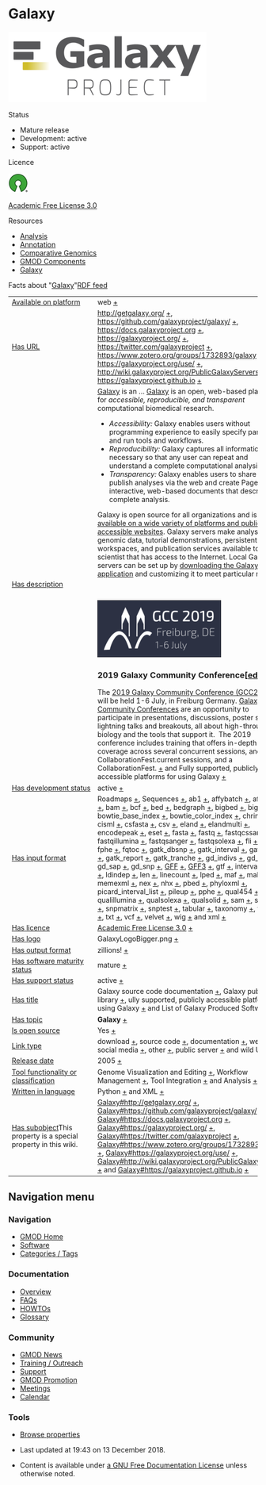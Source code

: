 



<span id="top"></span>




# <span dir="auto">Galaxy</span>










<img
src="https://raw.githubusercontent.com/GMOD/gmod.github.io/main/mediawiki/images/thumb/c/c7/GalaxyLogoBigger.png/400px-GalaxyLogoBigger.png"
srcset="https://raw.githubusercontent.com/GMOD/gmod.github.io/main/mediawiki/images/thumb/c/c7/GalaxyLogoBigger.png/600px-GalaxyLogoBigger.png 1.5x, https://raw.githubusercontent.com/GMOD/gmod.github.io/main/mediawiki/images/thumb/c/c7/GalaxyLogoBigger.png/800px-GalaxyLogoBigger.png 2x"
width="400" height="142" alt="Galaxy logo" />



Status



- Mature release
- Development: active
- Support: active



Licence


<a href="http://opensource.org/" rel="nofollow"><img
src="https://raw.githubusercontent.com/GMOD/gmod.github.io/main/mediawiki/images/thumb/6/66/Osi_symbol.png/40px-Osi_symbol.png"
srcset="https://raw.githubusercontent.com/GMOD/gmod.github.io/main/mediawiki/images/thumb/6/66/Osi_symbol.png/60px-Osi_symbol.png 1.5x, https://raw.githubusercontent.com/GMOD/gmod.github.io/main/mediawiki/images/thumb/6/66/Osi_symbol.png/80px-Osi_symbol.png 2x"
width="40" height="39" alt="} is open source" /></a>



<a href="http://opensource.org/licenses/AFL-3.0" class="external text"
rel="nofollow">Academic Free License 3.0</a>



Resources




- [Analysis](Category%253AAnalysis "Category%253AAnalysis")
- [Annotation](Category%253AAnnotation "Category%253AAnnotation")
- [Comparative
  Genomics](Category%253AComparative_Genomics "Category%253AComparative Genomics")
- [GMOD Components](Category%253AGMOD_Components "Category%253AGMOD Components")
- [Galaxy](Category%253AGalaxy "Category%253AGalaxy")



<span class="smwfactboxhead">Facts about
"<span class="swmfactboxheadbrowse">[Galaxy](Special%253ABrowse/Galaxy "Special%253ABrowse/Galaxy")</span>"</span><span class="smwrdflink"><span class="rdflink">[RDF
feed](http://gmod.org/wiki/Special:ExportRDF/Galaxy "Special:ExportRDF/Galaxy")</span></span>

<table class="smwfacttable">
<colgroup>
<col style="width: 50%" />
<col style="width: 50%" />
</colgroup>
<tbody>
<tr class="odd row-odd">
<td class="smwpropname"><a href="Property%253AAvailable_on_platform"
title="Property:Available on platform">Available on platform</a></td>
<td class="smwprops">web <span class="smwsearch"><a
href="Special%253ASearchByProperty/Available-20on-20platform/web"
title="Special%253ASearchByProperty/Available-20on-20platform/web">+</a></span></td>
</tr>
<tr class="even row-even">
<td class="smwpropname"><a href="Property%253AHas_URL"
title="Property:Has URL">Has URL</a></td>
<td class="smwprops"><a href="http://getgalaxy.org/"
class="external free" rel="nofollow">http://getgalaxy.org/</a> <span
class="smwsearch"><a
href="Special%253ASearchByProperty/Has-20URL/http%253A-2F-2Fgetgalaxy.org-2F"
title="Special%253ASearchByProperty/Has-20URL/http%253A-2F-2Fgetgalaxy.org-2F">+</a></span>,
<a href="https://github.com/galaxyproject/galaxy/" class="external free"
rel="nofollow">https://github.com/galaxyproject/galaxy/</a> <span
class="smwsearch"><a
href="Special%253ASearchByProperty/Has-20URL/https%253A-2F-2Fgithub.com-2Fgalaxyproject-2Fgalaxy-2F"
title="Special%253ASearchByProperty/Has-20URL/https%253A-2F-2Fgithub.com-2Fgalaxyproject-2Fgalaxy-2F">+</a></span>,
<a href="https://docs.galaxyproject.org" class="external free"
rel="nofollow">https://docs.galaxyproject.org</a> <span
class="smwsearch"><a
href="Special%253ASearchByProperty/Has-20URL/https%253A-2F-2Fdocs.galaxyproject.org"
title="Special%253ASearchByProperty/Has-20URL/https%253A-2F-2Fdocs.galaxyproject.org">+</a></span>,
<a href="https://galaxyproject.org/" class="external free"
rel="nofollow">https://galaxyproject.org/</a> <span class="smwsearch"><a
href="Special%253ASearchByProperty/Has-20URL/https%253A-2F-2Fgalaxyproject.org-2F"
title="Special%253ASearchByProperty/Has-20URL/https%253A-2F-2Fgalaxyproject.org-2F">+</a></span>,
<a href="https://twitter.com/galaxyproject" class="external free"
rel="nofollow">https://twitter.com/galaxyproject</a> <span
class="smwsearch"><a
href="Special%253ASearchByProperty/Has-20URL/https%253A-2F-2Ftwitter.com-2Fgalaxyproject"
title="Special%253ASearchByProperty/Has-20URL/https%253A-2F-2Ftwitter.com-2Fgalaxyproject">+</a></span>,
<a href="https://www.zotero.org/groups/1732893/galaxy"
class="external free"
rel="nofollow">https://www.zotero.org/groups/1732893/galaxy</a> <span
class="smwsearch"><a
href="Special%253ASearchByProperty/Has-20URL/https%253A-2F-2Fwww.zotero.org-2Fgroups-2F1732893-2Fgalaxy"
title="Special%253ASearchByProperty/Has-20URL/https%253A-2F-2Fwww.zotero.org-2Fgroups-2F1732893-2Fgalaxy">+</a></span>,
<a href="https://galaxyproject.org/use/" class="external free"
rel="nofollow">https://galaxyproject.org/use/</a> <span
class="smwsearch"><a
href="Special%253ASearchByProperty/Has-20URL/https%253A-2F-2Fgalaxyproject.org-2Fuse-2F"
title="Special%253ASearchByProperty/Has-20URL/https%253A-2F-2Fgalaxyproject.org-2Fuse-2F">+</a></span>,
<a href="http://wiki.galaxyproject.org/PublicGalaxyServers"
class="external free"
rel="nofollow">http://wiki.galaxyproject.org/PublicGalaxyServers</a>
<span class="smwsearch"><a
href="Special%253ASearchByProperty/Has-20URL/http%253A-2F-2Fwiki.galaxyproject.org-2FPublicGalaxyServers"
title="Special%253ASearchByProperty/Has-20URL/http%253A-2F-2Fwiki.galaxyproject.org-2FPublicGalaxyServers">+</a></span>
and <a href="https://galaxyproject.github.io" class="external free"
rel="nofollow">https://galaxyproject.github.io</a> <span
class="smwsearch"><a
href="Special%253ASearchByProperty/Has-20URL/https%253A-2F-2Fgalaxyproject.github.io"
title="Special%253ASearchByProperty/Has-20URL/https%253A-2F-2Fgalaxyproject.github.io">+</a></span></td>
</tr>
<tr class="odd row-odd">
<td class="smwpropname"><a href="Property%253AHas_description"
title="Property:Has description">Has description</a></td>
<td class="smwprops"><a href="https://galaxyproject.org/"
class="external text" rel="nofollow">Galaxy</a> is an <span
class="smw-highlighter" data-type="2" data-state="persistent"
data-title="Information"><span class="smwtext"> … </span><span
class="smwttcontent"><a href="https://galaxyproject.org/"
class="external text" rel="nofollow">Galaxy</a> is an open, web-based
platform for <em>accessible, reproducible, and transparent</em>
computational biomedical research. </span></span>
<ul>
<li><em>Accessibility:</em> Galaxy enables users without programming
experience to easily specify parameters and run tools and
workflows.</li>
<li><em>Reproducibility:</em> Galaxy captures all information necessary
so that any user can repeat and understand a complete computational
analysis.</li>
<li><em>Transparency:</em> Galaxy enables users to share and publish
analyses via the web and create Pages--interactive, web-based documents
that describe a complete analysis.</li>
</ul>
<p>Galaxy is open source for all organizations and is <a
href="https://galaxyproject.org/use/" class="external text"
rel="nofollow">available on a wide variety of platforms and publicly
accessible websites</a>. Galaxy servers make analysis tools, genomic
data, tutorial demonstrations, persistent workspaces, and publication
services available to any scientist that has access to the Internet.
Local Galaxy servers can be set up by <a href="http://getgalaxy.org/"
class="external text" rel="nofollow">downloading the Galaxy
application</a> and customizing it to meet particular needs.</p>
<p><br />
</p>

<img
src="https://raw.githubusercontent.com/GMOD/gmod.github.io/main/mediawiki/images/thumb/e/ed/GCC2019Logo.png/250px-GCC2019Logo.png"
srcset="https://raw.githubusercontent.com/GMOD/gmod.github.io/main/mediawiki/images/e/ed/GCC2019Logo.png 1.5x, https://raw.githubusercontent.com/GMOD/gmod.github.io/main/mediawiki/images/e/ed/GCC2019Logo.png 2x"
width="250" height="115"
alt="link=https://galaxyproject.org/events/gcc2019/ 2019 Galaxy Community Conference" />

<h3 id="galaxy-community-conferenceedit"><span
id="2019_Galaxy_Community_Conference" class="mw-headline">2019 Galaxy
Community Conference</span><span class="mw-editsection"><span
class="mw-editsection-bracket">[</span><a
href="http://gmod.org/mediawiki/index.php?title=Galaxy&amp;action=edit&amp;section=1"
title="Edit section: 2019 Galaxy Community Conference">edit</a><span
class="mw-editsection-bracket">]</span></span></h3>
The <a href="https://galaxyproject.org/events/gcc2019"
class="external text" rel="nofollow">2019 Galaxy Community Conference
(GCC2019)</a> will be held 1-6 July, in Freiburg Germany. <a
href="https://galaxyproejct.org/gcc2" class="external text"
rel="nofollow">Galaxy Community Conferences</a> are an opportunity to
participate in presentations, discussions, poster sessions, lightning
talks and breakouts, all about high-throughput biology and the tools
that support it.  The 2019 conference includes training that offers
in-depth topic coverage across several concurrent sessions, and a
CollaborationFest.current sessions, and a CollaborationFest. <span
class="smwsearch"><a
href="http://gmod.org/mediawiki/index.php?title=Special%253ASearchByProperty&amp;x=Has-20description%2F-5Bhttps%253A-2F-2Fgalaxyproject.org-2F-20Galaxy-5D-20is-20an-20open%2C-20web-2Dbased-20platform-20for-20-27-27accessible%2C-20reproducible%2C-20and-20transparent-27-27-20computational-20biomedical-20research.-0A%2A-20-27-27Accessibility%253A-27-27-20Galaxy-20enables-20users-20without-20programming-20experience-20to-20easily-20specify-20parameters-20and-20run-20tools-20and-20workflows.-0A%2A-20-27-27Reproducibility%253A-27-27-20Galaxy-20captures-20all-20information-20necessary-20so-20that-20any-20user-20can-20repeat-20and-20understand-20a-20complete-20computational-20analysis.-0A%2A-20-27-27Transparency%253A-27-27-20Galaxy-20enables-20users-20to-20share-20and-20publish-20analyses-20via-20the-20web-20and-20create-20Pages-2D-2Dinteractive%2C-20web-2Dbased-20documents-20that-20describe-20a-20complete-20analysis.-0A-0AGalaxy-20is-20open-20source-20for-20all-20organizations-20and-20is-20-5Bhttps%253A-2F-2Fgalaxyproject.org-2Fuse-2F-20available-20on-20a-20wide-20variety-20of-20platforms-20and-20publicly-20accessible-20websites-5D.-20Galaxy-20servers-20make-20analysis-20tools%2C-20genomic-20data%2C-20tutorial-20demonstrations%2C-20persistent-20workspaces%2C-20and-20publication-20services-20available-20to-20any-20scientist-20that-20has-20access-20to-20the-20Internet.-20Local-20Galaxy-20servers-20can-20be-20set-20up-20by-20-5Bhttp%253A-2F-2Fgetgalaxy.org-2F-20downloading-20the-20Galaxy-20application-5D-20and-20customizing-20it-20to-20meet-20particular-20needs.-0A-0A-0A-5B-5BFile%253AGCC2019Logo.png-7Cleft-7C250px-7Clink%3Dhttps%253A-2F-2Fgalaxyproject.org-2Fevents-2Fgcc2019-2F-202019-20Galaxy-20Community-20Conference-5D-5D-0A-0A%3D%3D%3D-202019-20Galaxy-20Community-20Conference-20%3D%3D%3D-0A-0AThe-20-5Bhttps%253A-2F-2Fgalaxyproject.org-2Fevents-2Fgcc2019-202019-20Galaxy-20Community-20Conference-20%28GCC2019%29-5D-20will-20be-20held-201-2D6-20July%2C-20in-20Freiburg-20Germany.-20-5Bhttps%253A-2F-2Fgalaxyproejct.org-2Fgcc2-20Galaxy-20Community-20Conferences-5D-20are-20an-20opportunity-20to-20participate-20in-20presentations%2C-20discussions%2C-20poster-20sessions%2C-20lightning-20talks-20and-20breakouts%2C-20all-20about-20high-2Dthroughput-20biology-20and-20the-20tools-20that-20support-20it.-20%C2%A0The-202019-20conference-20includes-20training-20that-20offers-20in-2Ddepth-20topic-20coverage-20across-20several-20concurrent-20sessions%2C-20and-20a-20CollaborationFest."
class="external text" rel="nofollow">+</a></span> and Fully supported,
publicly accessible platforms for using Galaxy <span
class="smwsearch"><a
href="Special%253ASearchByProperty/Has-20description/Fully-20supported,-20publicly-20accessible-20platforms-20for-20using-20Galaxy"
title="Special%253ASearchByProperty/Has-20description/Fully-20supported,-20publicly-20accessible-20platforms-20for-20using-20Galaxy">+</a></span></td>
</tr>
<tr class="even row-even">
<td class="smwpropname"><a href="Property%253AHas_development_status"
title="Property:Has development status">Has development status</a></td>
<td class="smwprops">active <span class="smwsearch"><a
href="Special%253ASearchByProperty/Has-20development-20status/active"
title="Special%253ASearchByProperty/Has-20development-20status/active">+</a></span></td>
</tr>
<tr class="odd row-odd">
<td class="smwpropname"><a href="Property%253AHas_input_format"
title="Property:Has input format">Has input format</a></td>
<td class="smwprops">Roadmaps <span class="smwsearch"><a
href="Special%253ASearchByProperty/Has-20input-20format/Roadmaps"
title="Special%253ASearchByProperty/Has-20input-20format/Roadmaps">+</a></span>,
Sequences <span class="smwsearch"><a
href="Special%253ASearchByProperty/Has-20input-20format/Sequences"
title="Special%253ASearchByProperty/Has-20input-20format/Sequences">+</a></span>,
ab1 <span class="smwsearch"><a
href="Special%253ASearchByProperty/Has-20input-20format/ab1"
title="Special%253ASearchByProperty/Has-20input-20format/ab1">+</a></span>,
affybatch <span class="smwsearch"><a
href="Special%253ASearchByProperty/Has-20input-20format/affybatch"
title="Special%253ASearchByProperty/Has-20input-20format/affybatch">+</a></span>,
afg <span class="smwsearch"><a
href="Special%253ASearchByProperty/Has-20input-20format/afg"
title="Special%253ASearchByProperty/Has-20input-20format/afg">+</a></span>,
axt <span class="smwsearch"><a
href="Special%253ASearchByProperty/Has-20input-20format/axt"
title="Special%253ASearchByProperty/Has-20input-20format/axt">+</a></span>,
bam <span class="smwsearch"><a
href="Special%253ASearchByProperty/Has-20input-20format/bam"
title="Special%253ASearchByProperty/Has-20input-20format/bam">+</a></span>,
bcf <span class="smwsearch"><a
href="Special%253ASearchByProperty/Has-20input-20format/bcf"
title="Special%253ASearchByProperty/Has-20input-20format/bcf">+</a></span>,
bed <span class="smwsearch"><a
href="Special%253ASearchByProperty/Has-20input-20format/bed"
title="Special%253ASearchByProperty/Has-20input-20format/bed">+</a></span>,
bedgraph <span class="smwsearch"><a
href="Special%253ASearchByProperty/Has-20input-20format/bedgraph"
title="Special%253ASearchByProperty/Has-20input-20format/bedgraph">+</a></span>,
bigbed <span class="smwsearch"><a
href="Special%253ASearchByProperty/Has-20input-20format/bigbed"
title="Special%253ASearchByProperty/Has-20input-20format/bigbed">+</a></span>,
bigwig <span class="smwsearch"><a
href="Special%253ASearchByProperty/Has-20input-20format/bigwig"
title="Special%253ASearchByProperty/Has-20input-20format/bigwig">+</a></span>,
bowtie_base_index <span class="smwsearch"><a
href="Special%253ASearchByProperty/Has-20input-20format/bowtie_base_index"
title="Special%253ASearchByProperty/Has-20input-20format/bowtie base index">+</a></span>,
bowtie_color_index <span class="smwsearch"><a
href="Special%253ASearchByProperty/Has-20input-20format/bowtie_color_index"
title="Special%253ASearchByProperty/Has-20input-20format/bowtie color index">+</a></span>,
chrint <span class="smwsearch"><a
href="Special%253ASearchByProperty/Has-20input-20format/chrint"
title="Special%253ASearchByProperty/Has-20input-20format/chrint">+</a></span>,
cisml <span class="smwsearch"><a
href="Special%253ASearchByProperty/Has-20input-20format/cisml"
title="Special%253ASearchByProperty/Has-20input-20format/cisml">+</a></span>,
csfasta <span class="smwsearch"><a
href="Special%253ASearchByProperty/Has-20input-20format/csfasta"
title="Special%253ASearchByProperty/Has-20input-20format/csfasta">+</a></span>,
csv <span class="smwsearch"><a
href="Special%253ASearchByProperty/Has-20input-20format/csv"
title="Special%253ASearchByProperty/Has-20input-20format/csv">+</a></span>,
eland <span class="smwsearch"><a
href="Special%253ASearchByProperty/Has-20input-20format/eland"
title="Special%253ASearchByProperty/Has-20input-20format/eland">+</a></span>,
elandmulti <span class="smwsearch"><a
href="Special%253ASearchByProperty/Has-20input-20format/elandmulti"
title="Special%253ASearchByProperty/Has-20input-20format/elandmulti">+</a></span>,
encodepeak <span class="smwsearch"><a
href="Special%253ASearchByProperty/Has-20input-20format/encodepeak"
title="Special%253ASearchByProperty/Has-20input-20format/encodepeak">+</a></span>,
eset <span class="smwsearch"><a
href="Special%253ASearchByProperty/Has-20input-20format/eset"
title="Special%253ASearchByProperty/Has-20input-20format/eset">+</a></span>,
fasta <span class="smwsearch"><a
href="Special%253ASearchByProperty/Has-20input-20format/fasta"
title="Special%253ASearchByProperty/Has-20input-20format/fasta">+</a></span>,
fastq <span class="smwsearch"><a
href="Special%253ASearchByProperty/Has-20input-20format/fastq"
title="Special%253ASearchByProperty/Has-20input-20format/fastq">+</a></span>,
fastqcssanger <span class="smwsearch"><a
href="Special%253ASearchByProperty/Has-20input-20format/fastqcssanger"
title="Special%253ASearchByProperty/Has-20input-20format/fastqcssanger">+</a></span>,
fastqillumina <span class="smwsearch"><a
href="Special%253ASearchByProperty/Has-20input-20format/fastqillumina"
title="Special%253ASearchByProperty/Has-20input-20format/fastqillumina">+</a></span>,
fastqsanger <span class="smwsearch"><a
href="Special%253ASearchByProperty/Has-20input-20format/fastqsanger"
title="Special%253ASearchByProperty/Has-20input-20format/fastqsanger">+</a></span>,
fastqsolexa <span class="smwsearch"><a
href="Special%253ASearchByProperty/Has-20input-20format/fastqsolexa"
title="Special%253ASearchByProperty/Has-20input-20format/fastqsolexa">+</a></span>,
fli <span class="smwsearch"><a
href="Special%253ASearchByProperty/Has-20input-20format/fli"
title="Special%253ASearchByProperty/Has-20input-20format/fli">+</a></span>,
fped <span class="smwsearch"><a
href="Special%253ASearchByProperty/Has-20input-20format/fped"
title="Special%253ASearchByProperty/Has-20input-20format/fped">+</a></span>,
fphe <span class="smwsearch"><a
href="Special%253ASearchByProperty/Has-20input-20format/fphe"
title="Special%253ASearchByProperty/Has-20input-20format/fphe">+</a></span>,
fqtoc <span class="smwsearch"><a
href="Special%253ASearchByProperty/Has-20input-20format/fqtoc"
title="Special%253ASearchByProperty/Has-20input-20format/fqtoc">+</a></span>,
gatk_dbsnp <span class="smwsearch"><a
href="Special%253ASearchByProperty/Has-20input-20format/gatk_dbsnp"
title="Special%253ASearchByProperty/Has-20input-20format/gatk dbsnp">+</a></span>,
gatk_interval <span class="smwsearch"><a
href="Special%253ASearchByProperty/Has-20input-20format/gatk_interval"
title="Special%253ASearchByProperty/Has-20input-20format/gatk interval">+</a></span>,
gatk_recal <span class="smwsearch"><a
href="Special%253ASearchByProperty/Has-20input-20format/gatk_recal"
title="Special%253ASearchByProperty/Has-20input-20format/gatk recal">+</a></span>,
gatk_report <span class="smwsearch"><a
href="Special%253ASearchByProperty/Has-20input-20format/gatk_report"
title="Special%253ASearchByProperty/Has-20input-20format/gatk report">+</a></span>,
gatk_tranche <span class="smwsearch"><a
href="Special%253ASearchByProperty/Has-20input-20format/gatk_tranche"
title="Special%253ASearchByProperty/Has-20input-20format/gatk tranche">+</a></span>,
gd_indivs <span class="smwsearch"><a
href="Special%253ASearchByProperty/Has-20input-20format/gd_indivs"
title="Special%253ASearchByProperty/Has-20input-20format/gd indivs">+</a></span>,
gd_ped <span class="smwsearch"><a
href="Special%253ASearchByProperty/Has-20input-20format/gd_ped"
title="Special%253ASearchByProperty/Has-20input-20format/gd ped">+</a></span>,
gd_sap <span class="smwsearch"><a
href="Special%253ASearchByProperty/Has-20input-20format/gd_sap"
title="Special%253ASearchByProperty/Has-20input-20format/gd sap">+</a></span>,
gd_snp <span class="smwsearch"><a
href="Special%253ASearchByProperty/Has-20input-20format/gd_snp"
title="Special%253ASearchByProperty/Has-20input-20format/gd snp">+</a></span>,
<a href="GFF" title="GFF">GFF</a> <span class="smwsearch"><a
href="Special%253ASearchByProperty/Has-20input-20format/-5B-5BGFF-5D-5D"
title="Special%253ASearchByProperty/Has-20input-20format/-5B-5BGFF-5D-5D">+</a></span>,
<a href="GFF3" title="GFF3">GFF3</a> <span class="smwsearch"><a
href="Special%253ASearchByProperty/Has-20input-20format/-5B-5BGFF3-5D-5D"
title="Special%253ASearchByProperty/Has-20input-20format/-5B-5BGFF3-5D-5D">+</a></span>,
gtf <span class="smwsearch"><a
href="Special%253ASearchByProperty/Has-20input-20format/gtf"
title="Special%253ASearchByProperty/Has-20input-20format/gtf">+</a></span>,
interval <span class="smwsearch"><a
href="Special%253ASearchByProperty/Has-20input-20format/interval"
title="Special%253ASearchByProperty/Has-20input-20format/interval">+</a></span>,
lav <span class="smwsearch"><a
href="Special%253ASearchByProperty/Has-20input-20format/lav"
title="Special%253ASearchByProperty/Has-20input-20format/lav">+</a></span>,
ldindep <span class="smwsearch"><a
href="Special%253ASearchByProperty/Has-20input-20format/ldindep"
title="Special%253ASearchByProperty/Has-20input-20format/ldindep">+</a></span>,
len <span class="smwsearch"><a
href="Special%253ASearchByProperty/Has-20input-20format/len"
title="Special%253ASearchByProperty/Has-20input-20format/len">+</a></span>,
linecount <span class="smwsearch"><a
href="Special%253ASearchByProperty/Has-20input-20format/linecount"
title="Special%253ASearchByProperty/Has-20input-20format/linecount">+</a></span>,
lped <span class="smwsearch"><a
href="Special%253ASearchByProperty/Has-20input-20format/lped"
title="Special%253ASearchByProperty/Has-20input-20format/lped">+</a></span>,
maf <span class="smwsearch"><a
href="Special%253ASearchByProperty/Has-20input-20format/maf"
title="Special%253ASearchByProperty/Has-20input-20format/maf">+</a></span>,
malist <span class="smwsearch"><a
href="Special%253ASearchByProperty/Has-20input-20format/malist"
title="Special%253ASearchByProperty/Has-20input-20format/malist">+</a></span>,
memexml <span class="smwsearch"><a
href="Special%253ASearchByProperty/Has-20input-20format/memexml"
title="Special%253ASearchByProperty/Has-20input-20format/memexml">+</a></span>,
nex <span class="smwsearch"><a
href="Special%253ASearchByProperty/Has-20input-20format/nex"
title="Special%253ASearchByProperty/Has-20input-20format/nex">+</a></span>,
nhx <span class="smwsearch"><a
href="Special%253ASearchByProperty/Has-20input-20format/nhx"
title="Special%253ASearchByProperty/Has-20input-20format/nhx">+</a></span>,
pbed <span class="smwsearch"><a
href="Special%253ASearchByProperty/Has-20input-20format/pbed"
title="Special%253ASearchByProperty/Has-20input-20format/pbed">+</a></span>,
phyloxml <span class="smwsearch"><a
href="Special%253ASearchByProperty/Has-20input-20format/phyloxml"
title="Special%253ASearchByProperty/Has-20input-20format/phyloxml">+</a></span>,
picard_interval_list <span class="smwsearch"><a
href="Special%253ASearchByProperty/Has-20input-20format/picard_interval_list"
title="Special%253ASearchByProperty/Has-20input-20format/picard interval list">+</a></span>,
pileup <span class="smwsearch"><a
href="Special%253ASearchByProperty/Has-20input-20format/pileup"
title="Special%253ASearchByProperty/Has-20input-20format/pileup">+</a></span>,
pphe <span class="smwsearch"><a
href="Special%253ASearchByProperty/Has-20input-20format/pphe"
title="Special%253ASearchByProperty/Has-20input-20format/pphe">+</a></span>,
qual454 <span class="smwsearch"><a
href="Special%253ASearchByProperty/Has-20input-20format/qual454"
title="Special%253ASearchByProperty/Has-20input-20format/qual454">+</a></span>,
qualillumina <span class="smwsearch"><a
href="Special%253ASearchByProperty/Has-20input-20format/qualillumina"
title="Special%253ASearchByProperty/Has-20input-20format/qualillumina">+</a></span>,
qualsolexa <span class="smwsearch"><a
href="Special%253ASearchByProperty/Has-20input-20format/qualsolexa"
title="Special%253ASearchByProperty/Has-20input-20format/qualsolexa">+</a></span>,
qualsolid <span class="smwsearch"><a
href="Special%253ASearchByProperty/Has-20input-20format/qualsolid"
title="Special%253ASearchByProperty/Has-20input-20format/qualsolid">+</a></span>,
sam <span class="smwsearch"><a
href="Special%253ASearchByProperty/Has-20input-20format/sam"
title="Special%253ASearchByProperty/Has-20input-20format/sam">+</a></span>,
scf <span class="smwsearch"><a
href="Special%253ASearchByProperty/Has-20input-20format/scf"
title="Special%253ASearchByProperty/Has-20input-20format/scf">+</a></span>,
sff <span class="smwsearch"><a
href="Special%253ASearchByProperty/Has-20input-20format/sff"
title="Special%253ASearchByProperty/Has-20input-20format/sff">+</a></span>,
snpmatrix <span class="smwsearch"><a
href="Special%253ASearchByProperty/Has-20input-20format/snpmatrix"
title="Special%253ASearchByProperty/Has-20input-20format/snpmatrix">+</a></span>,
snptest <span class="smwsearch"><a
href="Special%253ASearchByProperty/Has-20input-20format/snptest"
title="Special%253ASearchByProperty/Has-20input-20format/snptest">+</a></span>,
tabular <span class="smwsearch"><a
href="Special%253ASearchByProperty/Has-20input-20format/tabular"
title="Special%253ASearchByProperty/Has-20input-20format/tabular">+</a></span>,
taxonomy <span class="smwsearch"><a
href="Special%253ASearchByProperty/Has-20input-20format/taxonomy"
title="Special%253ASearchByProperty/Has-20input-20format/taxonomy">+</a></span>,
twobit <span class="smwsearch"><a
href="Special%253ASearchByProperty/Has-20input-20format/twobit"
title="Special%253ASearchByProperty/Has-20input-20format/twobit">+</a></span>,
txt <span class="smwsearch"><a
href="Special%253ASearchByProperty/Has-20input-20format/txt"
title="Special%253ASearchByProperty/Has-20input-20format/txt">+</a></span>,
vcf <span class="smwsearch"><a
href="Special%253ASearchByProperty/Has-20input-20format/vcf"
title="Special%253ASearchByProperty/Has-20input-20format/vcf">+</a></span>,
velvet <span class="smwsearch"><a
href="Special%253ASearchByProperty/Has-20input-20format/velvet"
title="Special%253ASearchByProperty/Has-20input-20format/velvet">+</a></span>,
wig <span class="smwsearch"><a
href="Special%253ASearchByProperty/Has-20input-20format/wig"
title="Special%253ASearchByProperty/Has-20input-20format/wig">+</a></span>
and xml <span class="smwsearch"><a
href="Special%253ASearchByProperty/Has-20input-20format/xml"
title="Special%253ASearchByProperty/Has-20input-20format/xml">+</a></span></td>
</tr>
<tr class="even row-even">
<td class="smwpropname"><a href="Property%253AHas_licence"
title="Property:Has licence">Has licence</a></td>
<td class="smwprops"><a href="http://opensource.org/licenses/AFL-3.0"
class="external text" rel="nofollow">Academic Free License 3.0</a> <span
class="smwsearch"><a
href="Special%253ASearchByProperty/Has-20licence/-5Bhttp%253A-2F-2Fopensource.org-2Flicenses-2FAFL-2D3.0-20Academic-20Free-20License-203.0-5D"
title="Special%253ASearchByProperty/Has-20licence/-5Bhttp%253A-2F-2Fopensource.org-2Flicenses-2FAFL-2D3.0-20Academic-20Free-20License-203.0-5D">+</a></span></td>
</tr>
<tr class="odd row-odd">
<td class="smwpropname"><a href="Property%253AHas_logo"
title="Property:Has logo">Has logo</a></td>
<td class="smwprops">GalaxyLogoBigger.png <span class="smwsearch"><a
href="Special%253ASearchByProperty/Has-20logo/GalaxyLogoBigger.png"
title="Special%253ASearchByProperty/Has-20logo/GalaxyLogoBigger.png">+</a></span></td>
</tr>
<tr class="even row-even">
<td class="smwpropname"><a href="Property%253AHas_output_format"
title="Property:Has output format">Has output format</a></td>
<td class="smwprops">zillions! <span class="smwsearch"><a
href="Special%253ASearchByProperty/Has-20output-20format/zillions!"
title="Special%253ASearchByProperty/Has-20output-20format/zillions!">+</a></span></td>
</tr>
<tr class="odd row-odd">
<td class="smwpropname"><a href="Property%253AHas_software_maturity_status"
title="Property:Has software maturity status">Has software maturity
status</a></td>
<td class="smwprops">mature <span class="smwsearch"><a
href="Special%253ASearchByProperty/Has-20software-20maturity-20status/mature"
title="Special%253ASearchByProperty/Has-20software-20maturity-20status/mature">+</a></span></td>
</tr>
<tr class="even row-even">
<td class="smwpropname"><a href="Property%253AHas_support_status"
title="Property:Has support status">Has support status</a></td>
<td class="smwprops">active <span class="smwsearch"><a
href="Special%253ASearchByProperty/Has-20support-20status/active"
title="Special%253ASearchByProperty/Has-20support-20status/active">+</a></span></td>
</tr>
<tr class="odd row-odd">
<td class="smwpropname"><a href="Property%253AHas_title"
title="Property:Has title">Has title</a></td>
<td class="smwprops">Galaxy source code documentation <span
class="smwsearch"><a
href="Special%253ASearchByProperty/Has-20title/Galaxy-20source-20code-20documentation"
title="Special%253ASearchByProperty/Has-20title/Galaxy-20source-20code-20documentation">+</a></span>,
Galaxy publication library <span class="smwsearch"><a
href="Special%253ASearchByProperty/Has-20title/Galaxy-20publication-20library"
title="Special%253ASearchByProperty/Has-20title/Galaxy-20publication-20library">+</a></span>,
ully supported, publicly accessible platforms for using Galaxy <span
class="smwsearch"><a
href="Special%253ASearchByProperty/Has-20title/ully-20supported,-20publicly-20accessible-20platforms-20for-20using-20Galaxy"
title="Special%253ASearchByProperty/Has-20title/ully-20supported,-20publicly-20accessible-20platforms-20for-20using-20Galaxy">+</a></span>
and List of Galaxy Produced Software <span class="smwsearch"><a
href="Special%253ASearchByProperty/Has-20title/List-20of-20Galaxy-20Produced-20Software"
title="Special%253ASearchByProperty/Has-20title/List-20of-20Galaxy-20Produced-20Software">+</a></span></td>
</tr>
<tr class="even row-even">
<td class="smwpropname"><a href="Property%253AHas_topic"
title="Property:Has topic">Has topic</a></td>
<td class="smwprops"><strong>Galaxy</strong> <span class="smwsearch"><a
href="Special%253ASearchByProperty/Has-20topic/Galaxy"
title="Special%253ASearchByProperty/Has-20topic/Galaxy">+</a></span></td>
</tr>
<tr class="odd row-odd">
<td class="smwpropname"><a href="Property%253AIs_open_source"
title="Property:Is open source">Is open source</a></td>
<td class="smwprops">Yes <span class="smwsearch"><a
href="Special%253ASearchByProperty/Is-20open-20source/Yes"
title="Special%253ASearchByProperty/Is-20open-20source/Yes">+</a></span></td>
</tr>
<tr class="even row-even">
<td class="smwpropname"><a href="Property%253ALink_type"
title="Property:Link type">Link type</a></td>
<td class="smwprops">download <span class="smwsearch"><a
href="Special%253ASearchByProperty/Link-20type/download"
title="Special%253ASearchByProperty/Link-20type/download">+</a></span>,
source code <span class="smwsearch"><a
href="Special%253ASearchByProperty/Link-20type/source-20code"
title="Special%253ASearchByProperty/Link-20type/source-20code">+</a></span>,
documentation <span class="smwsearch"><a
href="Special%253ASearchByProperty/Link-20type/documentation"
title="Special%253ASearchByProperty/Link-20type/documentation">+</a></span>,
website <span class="smwsearch"><a
href="Special%253ASearchByProperty/Link-20type/website"
title="Special%253ASearchByProperty/Link-20type/website">+</a></span>,
social media <span class="smwsearch"><a
href="Special%253ASearchByProperty/Link-20type/social-20media"
title="Special%253ASearchByProperty/Link-20type/social-20media">+</a></span>,
other <span class="smwsearch"><a
href="Special%253ASearchByProperty/Link-20type/other"
title="Special%253ASearchByProperty/Link-20type/other">+</a></span>, public
server <span class="smwsearch"><a
href="Special%253ASearchByProperty/Link-20type/public-20server"
title="Special%253ASearchByProperty/Link-20type/public-20server">+</a></span>
and wild URL <span class="smwsearch"><a
href="Special%253ASearchByProperty/Link-20type/wild-20URL"
title="Special%253ASearchByProperty/Link-20type/wild-20URL">+</a></span></td>
</tr>
<tr class="odd row-odd">
<td class="smwpropname"><a href="Property%253ARelease_date"
title="Property:Release date">Release date</a></td>
<td class="smwprops">2005 <span class="smwsearch"><a
href="Special%253ASearchByProperty/Release-20date/2005"
title="Special%253ASearchByProperty/Release-20date/2005">+</a></span></td>
</tr>
<tr class="even row-even">
<td class="smwpropname"><a
href="Property%253ATool_functionality_or_classification"
title="Property:Tool functionality or classification">Tool functionality or
classification</a></td>
<td class="smwprops">Genome Visualization and Editing <span
class="smwsearch"><a
href="Special%253ASearchByProperty/Tool-20functionality-20or-20classification/Genome-20Visualization-20and-20Editing"
title="Special%253ASearchByProperty/Tool-20functionality-20or-20classification/Genome-20Visualization-20and-20Editing">+</a></span>,
Workflow Management <span class="smwsearch"><a
href="Special%253ASearchByProperty/Tool-20functionality-20or-20classification/Workflow-20Management"
title="Special%253ASearchByProperty/Tool-20functionality-20or-20classification/Workflow-20Management">+</a></span>,
Tool Integration <span class="smwsearch"><a
href="Special%253ASearchByProperty/Tool-20functionality-20or-20classification/Tool-20Integration"
title="Special%253ASearchByProperty/Tool-20functionality-20or-20classification/Tool-20Integration">+</a></span>
and Analysis <span class="smwsearch"><a
href="Special%253ASearchByProperty/Tool-20functionality-20or-20classification/Analysis"
title="Special%253ASearchByProperty/Tool-20functionality-20or-20classification/Analysis">+</a></span></td>
</tr>
<tr class="odd row-odd">
<td class="smwpropname"><a href="Property%253AWritten_in_language"
title="Property:Written in language">Written in language</a></td>
<td class="smwprops">Python <span class="smwsearch"><a
href="Special%253ASearchByProperty/Written-20in-20language/Python"
title="Special%253ASearchByProperty/Written-20in-20language/Python">+</a></span>
and XML <span class="smwsearch"><a
href="Special%253ASearchByProperty/Written-20in-20language/XML"
title="Special%253ASearchByProperty/Written-20in-20language/XML">+</a></span></td>
</tr>
<tr class="even row-even">
<td class="smwspecname"><span class="smw-highlighter" data-type="1"
data-state="inline" data-title="Property"><span class="smwbuiltin"><a
href="Property%253AHas_subobject" title="Property:Has subobject">Has
subobject</a></span><span class="smwttcontent">This property is a
special property in this wiki.</span></span></td>
<td class="smwspecs"><a href="Galaxy.1#http:.2F.2Fgetgalaxy.org.2F"
title="Galaxy">Galaxy#http://getgalaxy.org/</a> <span
class="smwsearch"><a
href="Special%253ASearchByProperty/Has-20subobject/Galaxy-23http%253A-2F-2Fgetgalaxy.org-2F"
title="Special%253ASearchByProperty/Has-20subobject/Galaxy-23http%253A-2F-2Fgetgalaxy.org-2F">+</a></span>,
<a href="Galaxy.1#https:.2F.2Fgithub.com.2Fgalaxyproject.2Fgalaxy.2F"
title="Galaxy">Galaxy#https://github.com/galaxyproject/galaxy/</a> <span
class="smwsearch"><a
href="Special%253ASearchByProperty/Has-20subobject/Galaxy-23https%253A-2F-2Fgithub.com-2Fgalaxyproject-2Fgalaxy-2F"
title="Special%253ASearchByProperty/Has-20subobject/Galaxy-23https%253A-2F-2Fgithub.com-2Fgalaxyproject-2Fgalaxy-2F">+</a></span>,
<a href="Galaxy.1#https:.2F.2Fdocs.galaxyproject.org"
title="Galaxy">Galaxy#https://docs.galaxyproject.org</a> <span
class="smwsearch"><a
href="Special%253ASearchByProperty/Has-20subobject/Galaxy-23https%253A-2F-2Fdocs.galaxyproject.org"
title="Special%253ASearchByProperty/Has-20subobject/Galaxy-23https%253A-2F-2Fdocs.galaxyproject.org">+</a></span>,
<a href="Galaxy.1#https:.2F.2Fgalaxyproject.org.2F"
title="Galaxy">Galaxy#https://galaxyproject.org/</a> <span
class="smwsearch"><a
href="Special%253ASearchByProperty/Has-20subobject/Galaxy-23https%253A-2F-2Fgalaxyproject.org-2F"
title="Special%253ASearchByProperty/Has-20subobject/Galaxy-23https%253A-2F-2Fgalaxyproject.org-2F">+</a></span>,
<a href="Galaxy.1#https:.2F.2Ftwitter.com.2Fgalaxyproject"
title="Galaxy">Galaxy#https://twitter.com/galaxyproject</a> <span
class="smwsearch"><a
href="Special%253ASearchByProperty/Has-20subobject/Galaxy-23https%253A-2F-2Ftwitter.com-2Fgalaxyproject"
title="Special%253ASearchByProperty/Has-20subobject/Galaxy-23https%253A-2F-2Ftwitter.com-2Fgalaxyproject">+</a></span>,
<a
href="Galaxy.1#https:.2F.2Fwww.zotero.org.2Fgroups.2F1732893.2Fgalaxy"
title="Galaxy">Galaxy#https://www.zotero.org/groups/1732893/galaxy</a>
<span class="smwsearch"><a
href="Special%253ASearchByProperty/Has-20subobject/Galaxy-23https%253A-2F-2Fwww.zotero.org-2Fgroups-2F1732893-2Fgalaxy"
title="Special%253ASearchByProperty/Has-20subobject/Galaxy-23https%253A-2F-2Fwww.zotero.org-2Fgroups-2F1732893-2Fgalaxy">+</a></span>,
<a href="Galaxy.1#https:.2F.2Fgalaxyproject.org.2Fuse.2F"
title="Galaxy">Galaxy#https://galaxyproject.org/use/</a> <span
class="smwsearch"><a
href="Special%253ASearchByProperty/Has-20subobject/Galaxy-23https%253A-2F-2Fgalaxyproject.org-2Fuse-2F"
title="Special%253ASearchByProperty/Has-20subobject/Galaxy-23https%253A-2F-2Fgalaxyproject.org-2Fuse-2F">+</a></span>,
<a
href="Galaxy.1#http:.2F.2Fwiki.galaxyproject.org.2FPublicGalaxyServers"
title="Galaxy">Galaxy#http://wiki.galaxyproject.org/PublicGalaxyServers</a>
<span class="smwsearch"><a
href="Special%253ASearchByProperty/Has-20subobject/Galaxy-23http%253A-2F-2Fwiki.galaxyproject.org-2FPublicGalaxyServers"
title="Special%253ASearchByProperty/Has-20subobject/Galaxy-23http%253A-2F-2Fwiki.galaxyproject.org-2FPublicGalaxyServers">+</a></span>
and <a href="Galaxy.1#https:.2F.2Fgalaxyproject.github.io"
title="Galaxy">Galaxy#https://galaxyproject.github.io</a> <span
class="smwsearch"><a
href="Special%253ASearchByProperty/Has-20subobject/Galaxy-23https%253A-2F-2Fgalaxyproject.github.io"
title="Special%253ASearchByProperty/Has-20subobject/Galaxy-23https%253A-2F-2Fgalaxyproject.github.io">+</a></span></td>
</tr>
</tbody>
</table>






## Navigation menu









### Navigation



- <span id="n-GMOD-Home">[GMOD Home](Main_Page)</span>
- <span id="n-Software">[Software](GMOD_Components)</span>
- <span id="n-Categories-.2F-Tags">[Categories /
  Tags](Categories)</span>




### Documentation



- <span id="n-Overview">[Overview](Overview)</span>
- <span id="n-FAQs">[FAQs](Category%253AFAQ)</span>
- <span id="n-HOWTOs">[HOWTOs](Category%253AHOWTO)</span>
- <span id="n-Glossary">[Glossary](Glossary)</span>




### Community



- <span id="n-GMOD-News">[GMOD News](GMOD_News)</span>
- <span id="n-Training-.2F-Outreach">[Training /
  Outreach](Training_and_Outreach)</span>
- <span id="n-Support">[Support](Support)</span>
- <span id="n-GMOD-Promotion">[GMOD Promotion](GMOD_Promotion)</span>
- <span id="n-Meetings">[Meetings](Meetings)</span>
- <span id="n-Calendar">[Calendar](Calendar)</span>




### Tools

- <span id="t-smwbrowselink"><a href="Special%253ABrowse/Galaxy" rel="smw-browse">Browse properties</a></span>



- <span id="footer-info-lastmod">Last updated at 19:43 on 13 December
  2018.</span>
<!-- - <span id="footer-info-viewcount">572,976 page views.</span> -->
- <span id="footer-info-copyright">Content is available under
  <a href="http://www.gnu.org/licenses/fdl-1.3.html" class="external"
  rel="nofollow">a GNU Free Documentation License</a> unless otherwise
  noted.</span>

<!-- -->



<!-- -->




